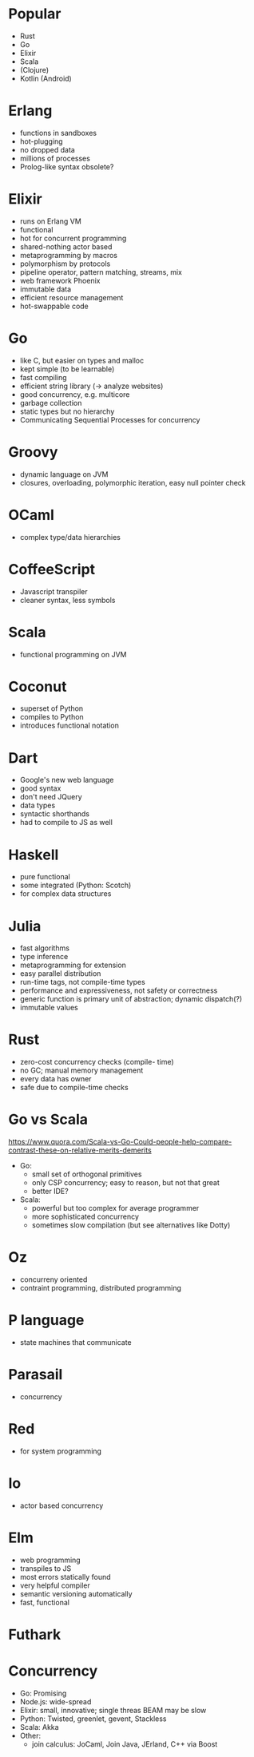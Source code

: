 Popular
=======
* Rust
* Go
* Elixir
* Scala
* (Clojure)
* Kotlin (Android)

Erlang
======
* functions in sandboxes
* hot-plugging
* no dropped data
* millions of processes
* Prolog-like syntax obsolete?

Elixir
======
* runs on Erlang VM
* functional
* hot for concurrent programming
* shared-nothing actor based
* metaprogramming by macros
* polymorphism by protocols
* pipeline operator, pattern matching, streams, mix
* web framework Phoenix
* immutable data
* efficient resource management
* hot-swappable code

Go
==
* like C, but easier on types and malloc
* kept simple (to be learnable)
* fast compiling
* efficient string library (-> analyze websites)
* good concurrency, e.g. multicore
* garbage collection
* static types but no hierarchy
* Communicating Sequential Processes for concurrency

Groovy
======
* dynamic language on JVM
* closures, overloading, polymorphic iteration, easy null pointer check

OCaml
=====
* complex type/data hierarchies

CoffeeScript
============
* Javascript transpiler
* cleaner syntax, less symbols

Scala
=====
* functional programming on JVM

Coconut
=======
* superset of Python
* compiles to Python
* introduces functional notation

Dart
====
* Google's new web language
* good syntax
* don't need JQuery
* data types
* syntactic shorthands
* had to compile to JS as well

Haskell
=======
* pure functional
* some integrated (Python: Scotch)
* for complex data structures

Julia
=====
* fast algorithms
* type inference
* metaprogramming for extension
* easy parallel distribution
* run-time tags, not compile-time types
* performance and expressiveness, not safety or correctness
* generic function is primary unit of abstraction; dynamic dispatch(?)
* immutable values

Rust
====
* zero-cost concurrency checks (compile- time)
* no GC; manual memory management
* every data has owner
* safe due to compile-time checks

Go vs Scala
===========
https://www.quora.com/Scala-vs-Go-Could-people-help-compare-contrast-these-on-relative-merits-demerits
* Go:
  * small set of orthogonal primitives
  * only CSP concurrency; easy to reason, but not that great
  * better IDE?
* Scala:
  * powerful but too complex for average programmer
  * more sophisticated concurrency
  * sometimes slow compilation (but see alternatives like Dotty)

Oz
==
* concurreny oriented
* contraint programming, distributed programming

P language
==========
* state machines that communicate

Parasail
========
* concurrency

Red
===
* for system programming

Io
==
* actor based concurrency

Elm
===
* web programming
* transpiles to JS
* most errors statically found
* very helpful compiler
* semantic versioning automatically
* fast, functional

Futhark
=======


Concurrency
===========
* Go: Promising
* Node.js: wide-spread
* Elixir: small, innovative; single threas BEAM may be slow
* Python: Twisted, greenlet, gevent, Stackless
* Scala: Akka
* Other:
  * join calculus: JoCaml, Join Java, JErland, C++ via Boost
